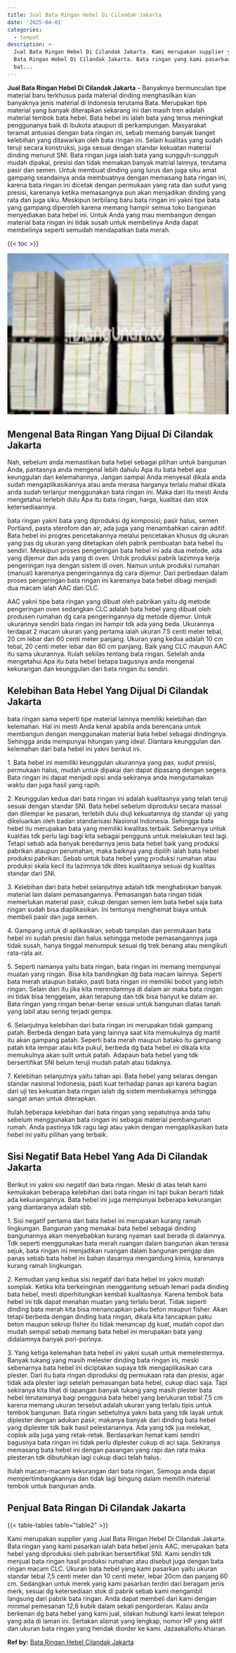 ```yaml
---
title: Jual Bata Ringan Hebel Di Cilandak Jakarta
date: '2025-04-01'
categories:
  - tempat
description: >-
  Jual Bata Ringan Hebel Di Cilandak Jakarta. Kami merupakan supplier yang Jual
  Bata Ringan Hebel Di Cilandak Jakarta. Bata ringan yang kami pasarkan ialah
  bat...
---
```


**Jual Bata Ringan Hebel Di Cilandak Jakarta** – Banyaknya bermunculan tipe material baru terkhusus pada material dinding menghasilkan kian banyaknya jenis material di Indonesia terutama Bata. Merupakan tipe material yang banyak diterapkan sekarang ini dan masih tren adalah material tembok bata hebel. Bata hebel ini ialah bata yang terus meningkat penggunanya baik di ibukota ataupun di perkampungan. Masyarakat teramat antusias dengan bata ringan ini, sebab memang banyak banget kelebihan yang ditawarkan oleh bata ringan ini. Selain kualitas yang sudah teruji secara konstruksi, juga sesuai dengan standar kekuatan material dinding menurut SNI. Bata ringan juga ialah bata yang sungguh-sungguh mudah dipakai, presisi dan tidak memakan banyak matrial lainnya, terutama pasir dan semen. Untuk membuat dinding yang lurus dan juga siku amat gampang seandainya anda membuatnya dengan memasang bata ringan ini, karena bata ringan ini dicetak dengan permukaan yang rata dan sudut yang presisi, karenanya ketika memasangnya pun akan menjadikan dinding yang rata dan juga siku. Meskipun terbilang baru bata ringan ini yakni tipe bata yang gampang diperoleh karena memang hampir semua toko bangunan menyediakan bata hebel ini. Untuk Anda yang mau membangun dengan material bata ringan ini tidak susah untuk membelinya Anda dapat membelinya seperti semudah mendapatkan bata merah.

{{< toc >}}

![Jual Bata Ringan Hebel Di Cilandak Jakarta](/images/jual-hebel-murah-05.png)

## Mengenal Bata Ringan Yang Dijual Di Cilandak Jakarta

Nah, sebelum anda memastikan bata hebel sebagai pilihan untuk bangunan Anda, pantasnya anda mengenal lebih dahulu Apa itu bata hebel apa keunggulan dan kelemahannya. Jangan sampai Anda menyesal dikala anda sudah mengaplikasikannya atau anda merasa harganya terlalu mahal dikala anda sudah terlanjur menggunakan bata ringan ini. Maka dari itu mesti Anda mengetahui terlebih dulu Apa itu bata ringan, harga, kualitas dan stok ketersediaannya.

bata ringan yakni bata yang diproduksi dg komposisi; pasir halus, semen Portland, pasta sterofom dan air, ada juga yang menambahkan cairan aditif. Bata hebel ini progres pencetakannya melalui pencetakan khusus dg ukuran yang pas dg ukuran yang ditetapkan oleh pabrik pembuatan bata hebel itu sendiri. Meskipun proses pengeringan bata hebel ini ada dua metode, ada yang dijemur dan ada yang di oven. Untuk produksi pabrik lazimnya kerja pengeringan nya dengan sistem di oven. Namun untuk produksi rumahan (manual) karenanya pengeringannya dg cara dijemur. Dari perbedaan dalam proses pengeringan bata ringan ini karenanya bata hebel dibagi menjadi dua macam ialah AAC dan CLC.

AAC yakni tipe bata ringan yang dibuat oleh pabrikan yaitu dg metode pengeringan oven sedangkan CLC adalah bata hebel yang dibuat oleh produsen rumahan dg cara pengeringannya dg metode dijemur. Untuk ukurannya sendiri bata ringan ini hampir tdk ada yang beda. Ukurannya terdapat 2 macam ukuran yang pertama ialah ukuran 7.5 centi meter tebal, 20 cm lebar dan 60 centi meter panjang. Ukuran yang kedua adalah 10 cm tebal, 20 centi meter lebar dan 60 cm panjang. Baik yang CLC maupun AAC itu sama ukurannya. Itulah sekilas tentang bata ringan. Setelah anda mengetahui Apa itu bata hebel betapa bagusnya anda mengenal kekurangan dan keunggulan dari bata ringan itu sendiri.

## Kelebihan Bata Hebel Yang Dijual Di Cilandak Jakarta

bata ringan sama seperti tipe material lainnya memiliki kelebihan dan kelemahan. Hal ini mesti Anda kenal apabila anda berencana untuk membangun dengan menggunakan material bata hebel sebagai dindingnya. Sehingga anda mempunyai hitungan yang ideal. Diantara keunggulan dan kelemahan dari bata hebel ini yakni berikut ini.

1\. Bata hebel ini memiliki keunggulan ukurannya yang pas, sudut presisi, permukaan halus, mudah untuk dipakai dan dapat dipasang dengan segera. Bata ringan ini dapat menjadi opsi anda sekiranya anda mengutamakan waktu dan juga hasil yang rapih.

2\. Keunggulan kedua dari bata ringan ini adalah kualitasnya yang telah teruji sesuai dengan standar SNI. Bata hebel sebelum diproduksi secara massal dan dilempar ke pasaran, terlebih dulu diuji kekuatannya dg standar uji yang dikeluarkan oleh badan standarisasi Nasional Indonesia. Sehingga bata hebel itu merupakan bata yang memiliki kwalitas terbaik. Sebenarnya untuk kualitas tdk perlu lagi bagi kita sebagai pengguna untuk melakukan test lagi. Tetapi sebab ada banyak beredarnya jenis bata hebel baik yang produksi pabrikan ataupun perumahan, maka baiknya yang dipilih ialah bata hebel produksi pabrikan. Sebab untuk bata hebel yang produksi rumahan atau produksi skala kecil itu lazimnya tdk dites kualitasnya sesuai dg kualitas standar dari SNI.

3\. Kelebihan dari bata hebel selanjutnya adalah tdk menghabiskan banyak material lain dalam pemasangannya. Pemasangan bata ringan tidak memerlukan material pasir, cukup dengan semen lem bata hebel saja bata ringan sudah bisa diaplikasikan. Ini tentunya menghemat biaya untuk membeli pasir dan juga semen.

4\. Gampang untuk di aplikasikan, sebab tampilan dan permukaan bata hebel ini sudah presisi dan halus sehingga metode pemasangannya juga tidak susah, hanya tinggal menumpuk sesuai dg trek benang atau mengikuti rata-rata air.

5\. Seperti namanya yaitu bata ringan, bata ringan ini memang mempunyai muatan yang ringan. Bisa kita bandingkan dg bata macam lainnya. Seperti bata merah ataupun batako, pasti bata ringan ini memiliki bobot yang lebih ringan. Selain dari itu jika kita merendamnya di dalam air maka bata ringan ini tidak bisa tenggelam, akan terapung dan tdk bisa hanyut ke dalam air. Bata ringan yang ringan benar-benar sesuai untuk bangunan diatas tanah yang labil atau sering terjadi gempa.

6\. Selanjutnya kelebihan dari bata ringan ini merupakan tidak gampang patah. Berbeda dengan bata yang lainnya saat kita memukulnya dg martil itu akan gampang patah. Seperti bata merah maupun batako itu gampang patah kita lempar atau kita pukul, berbeda dg bata hebel ini dikala kita memukulnya akan sulit untuk patah. Adapaun bata hebel yang tdk bersertifikat SNI belum teruji mudah patah atau tidaknya.

7\. Kelebihan selanjutnya yaitu tahan api. Bata hebel yang selaras dengan standar nasional Indonesia, pasti kuat terhadap panas api karena bagian dari uji tes kekuatan bata ringan ialah dg sistem membakarnya sehingga sangat aman untuk diterapkan.

Itulah beberapa kelebihan dari bata ringan yang sepatutnya anda tahu sebelum menggunakan bata ringan ini sebagai material pembangunan rumah. Anda pastinya tdk ragu lagi atau yakin dengan mengaplikasikan bata hebel ini yaitu pilihan yang terbaik.

## Sisi Negatif Bata Hebel Yang Ada Di Cilandak Jakarta

Berikut ini yakni sisi negatif dari bata ringan. Meski di atas telah kami kemukakan beberapa kelebihan dari bata ringan ini tapi bukan berarti tidak ada kekurangannya. Bata hebel ini juga mempunyai beberapa kekurangan yang diantaranya adalah sbb.

1\. Sisi negatif pertama dari bata hebel ini merupakan kurang ramah lingkungan. Bangunan yang memakai bata hebel sebagai dinding bangunannya akan menyebabkan kurang nyaman saat berada di dalamnya. Tdk seperti menggunakan bata merah ruangan dalam bangunan akan terasa sejuk, bata ringan ini menjadikan ruangan dalam bangunan pengap dan panas sebab bata hebel ini bahan dasarnya mengandung kimia, karenanya kurang ramah lingkungan.

2\. Kemudian yang kedua sisi negatif dari bata hebel ini yakni mudah somplak. Ketika kita berkeinginan menggantung sebuah lemari pada dinding bata hebel, mesti diperhitungkan kembali kualitasnya. Karena tembok bata hebel ini tdk dapat menahan muatan yang terlalu berat. Tidak seperti dinding bata merah kita bisa menancapkan paku beton maupun fisher. Akan tetapi berbeda dengan dinding bata ringan, dikala kita tancapkan paku beton maupun sekrup fisher itu tidak menancap dg kuat, mudah copot dan mudah sempal sebab memang bata hebel ini merupakan bata yang didalamnya banyak pori-porinya.

3\. Yang ketiga kelemahan bata hebel ini yakni susah untuk memelesternya. Banyak tukang yang masih melester dinding bata ringan ini, meski sebenarnya bata hebel ini diciptakan supaya tdk mengaplikasikan cara plester. Dari itu bata ringan diproduksi dg permukaan rata dan presisi, agar tidak ada plester lagi setelah pemasangan bata hebel, cukup diaci saja. Tapi sekiranya kita lihat di lapangan banyak tukang yang masih plester bata hebel terutamanya bagi pengguna bata hebel yang berukuran tebal 7,5 cm karena memang ukuran tersebut adalah ukuran yang terlalu tipis untuk tembok bangunan. Bata ringan sebetulnya yakni bata yang tdk layak untuk diplester dengan adukan pasir, makanya banyak dari dinding bata hebel yang diplester tdk baik hasil pelestariannya. Ada yang tdk jua melekat, coplok ada juga yang retak-retak. Berdasarkan hemat kami sendiri bagusnya bata ringan ini tidak perlu diplester cukup di aci saja. Sekiranya memasang bata hebel ini dengan pasangan yang rapi dan rata maka plesteran tdk dibutuhkan lagi cukup diaci telah halus.

Itulah macam-macam kekurangan dari bata ringan, Semoga anda dapat mempertimbangkannya dan tidak lagi bingung dalam memilih material tembok untuk bangunan anda.

## Penjual Bata Ringan Di Cilandak Jakarta

{{< table-tables table="table2" >}}

Kami merupakan supplier yang Jual Bata Ringan Hebel Di Cilandak Jakarta. Bata ringan yang kami pasarkan ialah bata hebel jenis AAC, merupakan bata hebel yang diproduksi oleh pabrikan bersertifikat SNI. Kami sendiri tdk menjual bata ringan hasil produksi rumahan atau disebut juga dengan bata ringan macam CLC. Ukuran bata hebel yang kami pasarkan yaitu ukuran standar tebal 7,5 centi meter dan 10 centi meter, lebar 20cm dan panjang 60 cm. Sedangkan untuk merek yang kami pasarkan terdiri dari beragam jenis merk, sesuai dg ketersediaan stok di pabrik sebab kami mengambil langsung dari pabrik bata ringan. Anda dapat membeli dari kami dengan minimal pemesanan 12,6 kubik dalam sekali pengorderan. Kalau anda berkenan dg bata hebel yang kami jual, silakan hubungi kami lewat telepon yang ada di laman ini. Sertakan alamat yang lengkap, nomor HP yang aktif dan ukuran bata ringan yang hendak diorder ke kami. Jazaakallohu khairan.

**Ref by:** [Bata Ringan Hebel Cilandak Jakarta](https://id.wikipedia.org/wiki/Bata)
